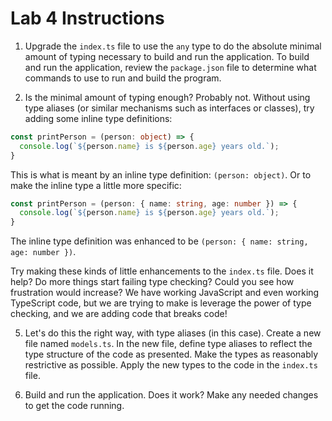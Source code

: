 # Lab 4 Instructions

1. Upgrade the `index.ts` file to use the `any` type to do the absolute minimal
   amount of typing necessary to build and run the application. To build and
   run the application, review the `package.json` file to determine what
   commands to
   use to run and build the program.

2. Is the minimal amount of typing enough? Probably not. Without using type
   aliases (or similar mechanisms such as interfaces or classes), try adding
   some inline type definitions:

```typescript
const printPerson = (person: object) => {
  console.log(`${person.name} is ${person.age} years old.`);
}
```

This is what is meant by an inline type definition: `(person: object)`. Or
to make the inline type a little more specific:

```typescript
const printPerson = (person: { name: string, age: number }) => {
  console.log(`${person.name} is ${person.age} years old.`);
}
```

The inline type definition was enhanced to be `(person: { name: string, age:
number
})`.

Try making these kinds of little enhancements to the `index.ts` file. Does it
help? Do more things start failing type checking? Could you see how
frustration would increase? We have working JavaScript and even working
TypeScript code, but we are trying to make is leverage the power of type
checking, and we are adding code that breaks code!

5. Let's do this the right way, with type aliases (in this case). Create a new
   file named `models.ts`. In the new file, define type aliases
   to reflect the type structure of the code as presented. Make the types as
   reasonably restrictive as possible. Apply the new types to the code in
   the `index.ts` file.

6. Build and run the application. Does it work? Make any needed changes to
   get the code running.

